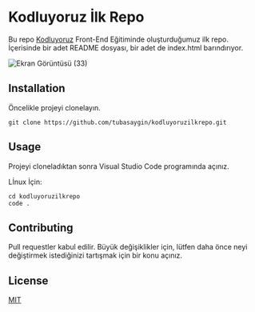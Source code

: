 # Kodluyoruz İlk Repo
Bu repo [Kodluyoruz](https://www.kodluyoruz.org/) Front-End Eğitiminde oluşturduğumuz ilk repo. İçerisinde bir adet README dosyası, bir adet de index.html barındırıyor.

![Ekran Görüntüsü (33)](https://user-images.githubusercontent.com/70032538/124660368-c83c4180-deae-11eb-8ee9-bf5f75f9f2d7.png)

## Installation
Öncelikle projeyi clonelayın. 
```
git clone https://github.com/tubasaygin/kodluyoruzilkrepo.git
```

## Usage
Projeyi cloneladıktan sonra Visual Studio Code programında açınız.

Lİnux İçin:

```
cd kodluyoruzilkrepo
code .
```
## Contributing
Pull requestler kabul edilir. Büyük değişiklikler için, lütfen daha önce neyi değiştirmek istediğinizi tartışmak için bir konu açınız. 


## License

[MIT](https://choosealicense.com/licenses/mit/)